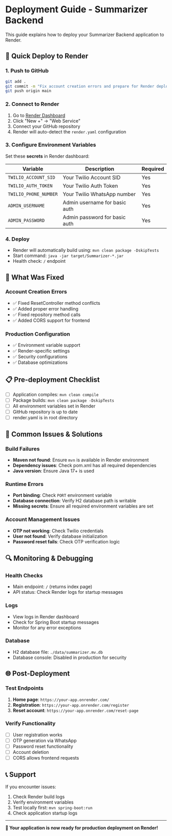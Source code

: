 # Deployment Guide - Summarizer Backend

This guide explains how to deploy your Summarizer Backend application to Render.

## 🚀 Quick Deploy to Render

### 1. Push to GitHub
```bash
git add .
git commit -m "Fix account creation errors and prepare for Render deployment"
git push origin main
```

### 2. Connect to Render
1. Go to [Render Dashboard](https://dashboard.render.com)
2. Click "New +" → "Web Service"
3. Connect your GitHub repository
4. Render will auto-detect the `render.yaml` configuration

### 3. Configure Environment Variables
Set these **secrets** in Render dashboard:

| Variable | Description | Required |
|----------|-------------|----------|
| `TWILIO_ACCOUNT_SID` | Your Twilio Account SID | Yes |
| `TWILIO_AUTH_TOKEN` | Your Twilio Auth Token | Yes |
| `TWILIO_PHONE_NUMBER` | Your Twilio WhatsApp number | Yes |
| `ADMIN_USERNAME` | Admin username for basic auth | Yes |
| `ADMIN_PASSWORD` | Admin password for basic auth | Yes |

### 4. Deploy
- Render will automatically build using: `mvn clean package -DskipTests`
- Start command: `java -jar target/Summarizer-*.jar`
- Health check: `/` endpoint

## 🔧 What Was Fixed

### Account Creation Errors
- ✅ Fixed ResetController method conflicts
- ✅ Added proper error handling
- ✅ Fixed repository method calls
- ✅ Added CORS support for frontend

### Production Configuration
- ✅ Environment variable support
- ✅ Render-specific settings
- ✅ Security configurations
- ✅ Database optimizations

## 📋 Pre-deployment Checklist

- [ ] Application compiles: `mvn clean compile`
- [ ] Package builds: `mvn clean package -DskipTests`
- [ ] All environment variables set in Render
- [ ] GitHub repository is up to date
- [ ] render.yaml is in root directory

## 🚨 Common Issues & Solutions

### Build Failures
- **Maven not found**: Ensure `mvn` is available in Render environment
- **Dependency issues**: Check pom.xml has all required dependencies
- **Java version**: Ensure Java 17+ is used

### Runtime Errors
- **Port binding**: Check `PORT` environment variable
- **Database connection**: Verify H2 database path is writable
- **Missing secrets**: Ensure all required environment variables are set

### Account Management Issues
- **OTP not working**: Check Twilio credentials
- **User not found**: Verify database initialization
- **Password reset fails**: Check OTP verification logic

## 🔍 Monitoring & Debugging

### Health Checks
- Main endpoint: `/` (returns index page)
- API status: Check Render logs for startup messages

### Logs
- View logs in Render dashboard
- Check for Spring Boot startup messages
- Monitor for any error exceptions

### Database
- H2 database file: `./data/summarizer.mv.db`
- Database console: Disabled in production for security

## 🌐 Post-Deployment

### Test Endpoints
1. **Home page**: `https://your-app.onrender.com/`
2. **Registration**: `https://your-app.onrender.com/register`
3. **Reset account**: `https://your-app.onrender.com/reset-page`

### Verify Functionality
- [ ] User registration works
- [ ] OTP generation via WhatsApp
- [ ] Password reset functionality
- [ ] Account deletion
- [ ] CORS allows frontend requests

## 📞 Support

If you encounter issues:
1. Check Render build logs
2. Verify environment variables
3. Test locally first: `mvn spring-boot:run`
4. Check application startup logs

---

**🎯 Your application is now ready for production deployment on Render!**
